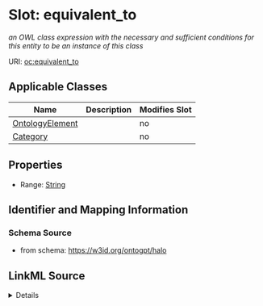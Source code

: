 

# Slot: equivalent_to


_an OWL class expression with the necessary and sufficient conditions for this entity to be an instance of this class_



URI: [oc:equivalent_to](http://w3id.org/ontogpt/ontology-class-templateequivalent_to)



<!-- no inheritance hierarchy -->





## Applicable Classes

| Name | Description | Modifies Slot |
| --- | --- | --- |
| [OntologyElement](OntologyElement.md) |  |  no  |
| [Category](Category.md) |  |  no  |







## Properties

* Range: [String](String.md)





## Identifier and Mapping Information







### Schema Source


* from schema: https://w3id.org/ontogpt/halo




## LinkML Source

<details>
```yaml
name: equivalent_to
description: an OWL class expression with the necessary and sufficient conditions
  for this entity to be an instance of this class
from_schema: https://w3id.org/ontogpt/halo
rank: 1000
alias: equivalent_to
owner: OntologyElement
domain_of:
- OntologyElement
range: string

```
</details>